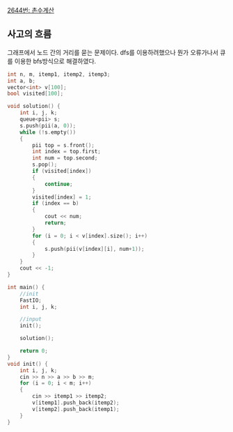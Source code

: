 [2644번: 촌수계산](https://www.acmicpc.net/problem/2644)

## 사고의 흐름

그래프에서 노드 간의 거리를 묻는 문제이다. dfs를 이용하려했으나 뭔가 오류가나서 큐를 이용한 bfs방식으로 해결하였다.

```cpp
int n, m, itemp1, itemp2, itemp3;
int a, b;
vector<int> v[100];
bool visited[100];

void solution() {
	int i, j, k;
	queue<pii> s;
	s.push(pii(a, 0));
	while (!s.empty())
	{
		pii top = s.front();
		int index = top.first;
		int num = top.second;
		s.pop();
		if (visited[index])
		{
			continue;
		}
		visited[index] = 1;
		if (index == b)
		{
			cout << num;
			return;
		}
		for (i = 0; i < v[index].size(); i++)
		{
			s.push(pii(v[index][i], num+1));
		}
	}
	cout << -1;
}

int main() {
	//init
	FastIO;
	int i, j, k;

	//input
	init();

	solution();

	return 0;
}
void init() {
	int i, j, k;
	cin >> n >> a >> b >> m;
	for (i = 0; i < m; i++)
	{
		cin >> itemp1 >> itemp2;
		v[itemp1].push_back(itemp2);
		v[itemp2].push_back(itemp1);
	}
}
```
